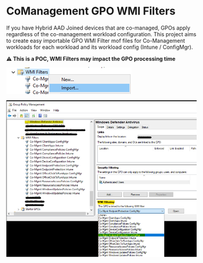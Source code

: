 # CoManagement GPO WMI Filters

If you have Hybrid AAD Joined devices that are co-managed, GPOs apply regardless of the co-management workload configuration. This project aims to create easy importable GPO WMI Filter mof files for Co-Management workloads for each workload and its workload config (Intune / ConfigMgr).

**⚠️ This is a POC, WMI Filters may impact the GPO processing time**

![WMI Filter Import](/doc-assets/gpomgmtimport.png?raw=true "WMI Filter Import")

![WMI Filter Import](/doc-assets/gpomgmt.png?raw=true "WMI Filter Import")
